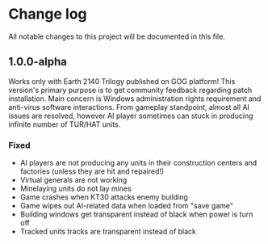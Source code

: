 # Change log

All notable changes to this project will be documented in this file.

## 1.0.0-alpha

Works only with Earth 2140 Trilogy published on GOG platform!
This version's primary purpose is to get community feedback regarding patch installation. Main concern is Windows administration rights requirement and anti-virus software interactions. From gameplay standpoint, almost all AI issues are resolved, however AI player sometimes can stuck in producing infinite number of TUR/HAT units.

### Fixed
- AI players are not producing any units in their construction centers and factories (unless they are hit and repaired!)
- Virtual generals are not working
- Minelaying units do not lay mines
- Game crashes when KT30 attacks enemy building
- Game wipes out AI-related data when loaded from "save game"
- Building windows get transparent instead of black when power is turn off
- Tracked units tracks are transparent instead of black